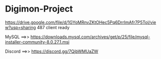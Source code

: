 # Digimon-Project

https://drive.google.com/file/d/1GYoMRnvZKtOHec5Pq6DrrImAfr7P5Tol/view?usp=sharing
487 client ready

MySQL ==>>   https://downloads.mysql.com/archives/get/p/25/file/mysql-installer-community-8.0.27.1.msi

Discord ==>>  https://discord.gg/7QjbWMUaZW
